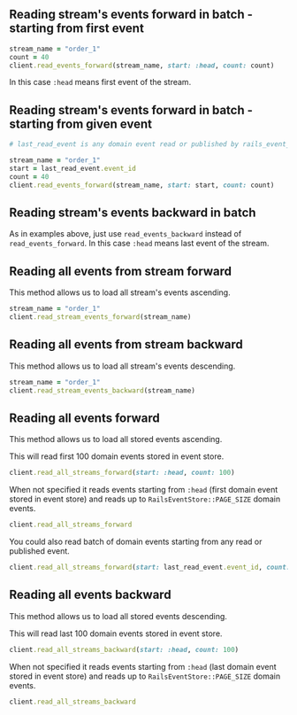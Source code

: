 ## Reading stream's events forward in batch - starting from first event

```ruby
stream_name = "order_1"
count = 40
client.read_events_forward(stream_name, start: :head, count: count)
```

In this case `:head` means first event of the stream.

## Reading stream's events forward in batch - starting from given event

```ruby
# last_read_event is any domain event read or published by rails_event_store

stream_name = "order_1"
start = last_read_event.event_id
count = 40
client.read_events_forward(stream_name, start: start, count: count)
```

## Reading stream's events backward in batch

As in examples above, just use `read_events_backward` instead of `read_events_forward`.
In this case `:head` means last event of the stream.

## Reading all events from stream forward

This method allows us to load all stream's events ascending.

```ruby
stream_name = "order_1"
client.read_stream_events_forward(stream_name)
```

## Reading all events from stream backward

This method allows us to load all stream's events descending.

```ruby
stream_name = "order_1"
client.read_stream_events_backward(stream_name)
```

## Reading all events forward

This method allows us to load all stored events ascending.

This will read first 100 domain events stored in event store.

```ruby
client.read_all_streams_forward(start: :head, count: 100)
```

When not specified it reads events starting from `:head` (first domain event
stored in event store) and reads up to `RailsEventStore::PAGE_SIZE`
domain events.

```ruby
client.read_all_streams_forward
```

You could also read batch of domain events starting from any read or published event.

```ruby
client.read_all_streams_forward(start: last_read_event.event_id, count: 100)
```

## Reading all events backward

This method allows us to load all stored events descending.

This will read last 100 domain events stored in event store.
```ruby
client.read_all_streams_backward(start: :head, count: 100)
```

When not specified it reads events starting from `:head` (last domain event
stored in event store) and reads up to `RailsEventStore::PAGE_SIZE`
domain events.

```ruby
client.read_all_streams_backward
```

